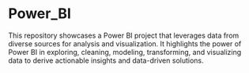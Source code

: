 # Power_BI
This repository showcases a Power BI project that leverages data from diverse sources for analysis and visualization. It highlights the power of Power BI in exploring, cleaning, modeling, transforming, and visualizing data to derive actionable insights and data-driven solutions.
